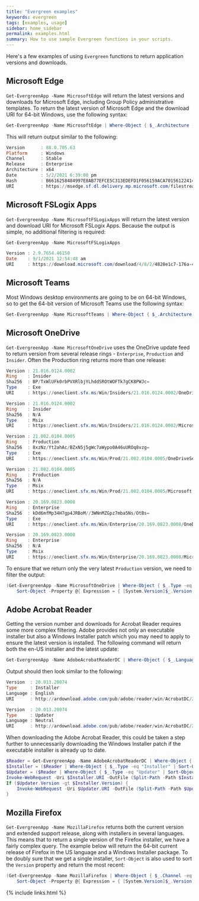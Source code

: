```yaml
---
title: "Evergreen examples"
keywords: evergreen
tags: [examples, usage]
sidebar: home_sidebar
permalink: examples.html
summary: How to use sample Evergreen functions in your scripts.
---
```

Here's a few examples of using `Evergreen` functions to return application versions and downloads.

## Microsoft Edge

`Get-EvergreenApp -Name MicrosoftEdge` will return the latest versions and downloads for Microsoft Edge, including Group Policy administrative templates. To return the latest version of Microsoft Edge and the download URI for 64-bit Windows, use the following syntax:

```powershell
Get-EvergreenApp -Name MicrosoftEdge | Where-Object { $_.Architecture -eq "x64" -and $_.Channel -eq "Stable" }
```

This will return output similar to the following:

```powershell
Version      : 88.0.705.63
Platform     : Windows
Channel      : Stable
Release      : Enterprise
Architecture : x64
Date         : 5/2/2021 6:39:00 pm
Hash         : B6616258484997E8AB77EFCE5C313EDEFD1F056159ACA70156122414C0BD2E60
URI          : https://msedge.sf.dl.delivery.mp.microsoft.com/filestreamingservice/files/e2d06b69-9e44-45e1-bdf5-b3b827fe06b2/MicrosoftEdgeEnterpriseX64.msi
```

## Microsoft FSLogix Apps

`Get-EvergreenApp -Name MicrosoftFSLogixApps` will return the latest version and download URI for Microsoft FSLogix Apps. Because the output is simple, no additional filtering is required:

```powershell
Get-EvergreenApp -Name MicrosoftFSLogixApps

Version : 2.9.7654.46150
Date    : 9/1/2021 12:54:48 am
URI     : https://download.microsoft.com/download/4/8/2/4828e1c7-176a-45bf-bc6b-cce0f54ce04c/FSLogix_Apps_2.9.7654.46150.zip
```

## Microsoft Teams

Most Windows desktop environments are going to be on 64-bit Windows, so to get the 64-bit version of Microsoft Teams use the following syntax:

```powershell
Get-EvergreenApp -Name MicrosoftTeams | Where-Object { $_.Architecture -eq "x64" }
```

## Microsoft OneDrive

`Get-EvergreenApp -Name MicrosoftOneDrive` uses the OneDrive update feed to return version from several release rings - `Enterprise`, `Production` and `Insider`. Often the Production ring returns more than one release:

```powershell
Version : 21.016.0124.0002
Ring    : Insider
Sha256  : BP/TxWlUFk0rbPVXRlbjYLhddSROtWOFTk7gCK8PWJc=
Type    : Exe
URI     : https://oneclient.sfx.ms/Win/Insiders/21.016.0124.0002/OneDriveSetup.exe

Version : 21.016.0124.0002
Ring    : Insider
Sha256  : N/A
Type    : Msix
URI     : https://oneclient.sfx.ms/Win/Insiders/21.016.0124.0002/Microsoft.OneDriveSyncClient_8wekyb3d8bbwe.msix

Version : 21.002.0104.0005
Ring    : Production
Sha256  : 8xzNz/Yt2ahAc/BZxN5j5gWc7aWypo0A46uUROq8vzg=
Type    : Exe
URI     : https://oneclient.sfx.ms/Win/Prod/21.002.0104.0005/OneDriveSetup.exe

Version : 21.002.0104.0005
Ring    : Production
Sha256  : N/A
Type    : Msix
URI     : https://oneclient.sfx.ms/Win/Prod/21.002.0104.0005/Microsoft.OneDriveSyncClient_8wekyb3d8bbwe.msix

Version : 20.169.0823.0008
Ring    : Enterprise
Sha256  : kDd6mfMp34H7gp4JRBoM//3WNnMZGpz7mba5Ns/OtBs=
Type    : Exe
URI     : https://oneclient.sfx.ms/Win/Enterprise/20.169.0823.0008/OneDriveSetup.exe

Version : 20.169.0823.0008
Ring    : Enterprise
Sha256  : N/A
Type    : Msix
URI     : https://oneclient.sfx.ms/Win/Enterprise/20.169.0823.0008/Microsoft.OneDriveSyncClient_8wekyb3d8bbwe.msix
```

To ensure that we return only the very latest `Production` version, we need to filter the output:

```powershell
(Get-EvergreenApp -Name MicrosoftOneDrive | Where-Object { $_.Type -eq "Exe" -and $_.Ring -eq "Production" }) | `
    Sort-Object -Property @{ Expression = { [System.Version]$_.Version }; Descending = $true } | Select-Object -First 1
```

## Adobe Acrobat Reader

Getting the version number and downloads for Acrobat Reader requires some more complex filtering. Adobe provides not only an executable installer but also a Windows Installer patch which you may need to apply to ensure the latest version is installed. The following command will return both the en-US installer and the latest update:

```powershell
Get-EvergreenApp -Name AdobeAcrobatReaderDC | Where-Object { $_.Language -eq "English" -or $_.Language -eq "Neutral" }
```

Output should then look similar to the following:

```powershell
Version  : 20.013.20074
Type     : Installer
Language : English
URI      : http://ardownload.adobe.com/pub/adobe/reader/win/AcrobatDC/2001320074/AcroRdrDC2001320074_en_US.exe

Version  : 20.013.20074
Type     : Updater
Language : Neutral
URI      : http://ardownload.adobe.com/pub/adobe/reader/win/AcrobatDC/2001320074/AcroRdrDCUpd2001320074.msp
```

When downloading the Adobe Acrobat Reader, this could be taken a step further to unnecessarily downloading the Windows Installer patch if the executable installer is already up to date.

```powershell
$Reader = Get-EvergreenApp -Name AdobeAcrobatReaderDC | Where-Object { $_.Language -eq "English" -or $_.Language -eq "Neutral" }
$Installer = ($Reader | Where-Object { $_.Type -eq "Installer" | Sort-Object -Property "Version" -Descending })[-1]
$Updater = ($Reader | Where-Object { $_.Type -eq "Updater" | Sort-Object -Property "Version" -Descending })[-1]
Invoke-WebRequest -Uri $Installer.URI -OutFile (Split-Path -Path $Installer.URI -Leaf) -UseBasicParsing
If ($Updater.Version -gt $Installer.Version) {
    Invoke-WebRequest -Uri $Updater.URI -OutFile (Split-Path -Path $Updater.URI -Leaf) -UseBasicParsing
}
```

## Mozilla Firefox

`Get-EvergreenApp -Name MozillaFirefox` returns both the current version and extended support release, along with installers in several languages. This means that to return a single version of the Firefox installer, we have a fairly complex query. The example below will return the 64-bit current release of Firefox in the US language and a Windows Installer package. To be doubly sure that we get a single installer, `Sort-Object` is also used to sort the `Version` property and return the most recent:

```powershell
(Get-EvergreenApp -Name MozillaFirefox | Where-Object { $_.Channel -eq "LATEST_FIREFOX_VERSION" -and $_.Architecture -eq "x64" -and $_.type -eq "msi" -and $_.Language -eq "en-US" }) | `
    Sort-Object -Property @{ Expression = { [System.Version]$_.Version }; Descending = $true } | Select-Object -First 1
```

{% include links.html %}
